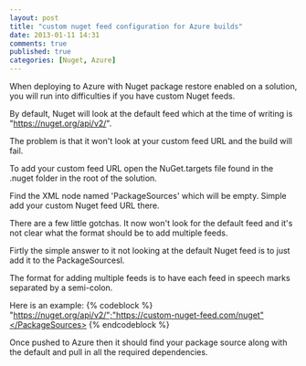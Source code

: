 ```yaml
---
layout: post
title: "custom nuget feed configuration for Azure builds"
date: 2013-01-11 14:31
comments: true
published: true
categories: [Nuget, Azure]
---
```


When deploying to Azure with Nuget package restore enabled on a solution, you will run into difficulties if you have custom Nuget feeds.

By default, Nuget will look at the default feed which at the time of writing is "https://nuget.org/api/v2/".

The problem is that it won't look at your custom feed URL and the build will fail.

To add your custom feed URL open the NuGet.targets file found in the .nuget folder in the root of the solution.

Find the XML node named 'PackageSources' which will be empty. Simple add your custom Nuget feed URL there. 

There are a few little gotchas. It now won't look for the default feed and it's not clear what the format should be to add multiple feeds.

Firtly the simple answer to it not looking at the default Nuget feed is to just add it to the PackageSourcesl.

The format for adding multiple feeds is to have each feed in speech marks separated by a semi-colon.

Here is an example:
{% codeblock %}
<PackageSources>"https://nuget.org/api/v2/";"https://custom-nuget-feed.com/nuget"</PackageSources>
{% endcodeblock %}

Once pushed to Azure then it should find your package source along with the default and pull in all the required dependencies.
